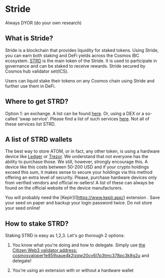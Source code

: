 # Stride

Always DYOR (do your own research)

## What is Stride?
Stride is a blockchain that provides liquidity for staked tokens. Using Stride, you can earn both staking and DeFi yields across the Cosmos IBC ecosystem. [STRD](https://www.coingecko.com/en/coins/stride) is the main token of the Stride. It is used to participate in governance and can be staked to receive rewards. Stride secured by Cosmos hub validator set(ICS). 

Users can liquid stake their tokens on any Cosmos chain using Stride and further use them in DeFi.

## Where to get STRD?
Option 1: an exchange. A list can be found [here](https://www.coingecko.com/en/coins/cosmos#markets). Or, using a DEX or a so-called 'swap service'. Please find a list of such services [here](https://github.com/serejandmyself/cryptowiki/blob/master/cryptowiki.md#no-kycaml). Not all of these services list STRD.

## A list of STRD wallets
The best way to store ATOM, or in fact, any other token, is using a hardware device like [Ledger](https://www.ledger.com/) or [Trezor](https://trezor.io/). We understand that not everyone has the ability to purchase those. We still, however, strongly encourage this. A device like this costs between 50-200 USD and if your crypto holdings exceed this sum, it makes sense to secure your holdings via this method offering an extra level of security. Please, purchase hardware devices only from verified vendors and official re-sellers! A list of these can always be found on the official website of the device manufacturers.

You will probably need the [Keplr]((https://www.keplr.app/) extension . Save your seed on paper and backup your login password twice. Do not store your seed online!

## How to stake STRD?
Staking STRD is easy as 1,2,3. Let's go thorough 2 options:

1) You know what you're doing and how to delegate. Simply use [the Citizen Web3 validator address: cosmosvaloper1e859xaue4k2jzqw20cv6l7p3tmc378pc3k8g2u](https://www.mintscan.io/cosmos/validators/cosmosvaloper1e859xaue4k2jzqw20cv6l7p3tmc378pc3k8g2u) and delegate!

2) You're using an extension with or without a hardware wallet
